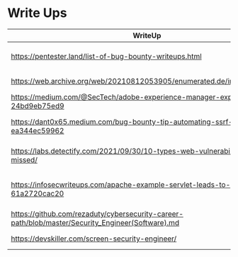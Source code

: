 # Write Ups

| WriteUp | Description | 
| --- | --- | 
| https://pentester.land/list-of-bug-bounty-writeups.html | List of up to dte writeups | 
| https://web.archive.org/web/20210812053905/enumerated.de/index/salesforce | Salesforce Lightining | 
| https://medium.com/@SecTech/adobe-experience-manager-exploitation-24bd9eb75ed9 | AEM exploitation |
| https://dant0x65.medium.com/bug-bounty-tip-automating-ssrf-ea344ec59962 | Configure burp to look for SSRFs |
| https://labs.detectify.com/2021/09/30/10-types-web-vulnerabilities-often-missed/ | Common vulns often missed |
| https://infosecwriteups.com/apache-example-servlet-leads-to-61a2720cac20 | Exploit default apache pages |
| https://github.com/rezaduty/cybersecurity-career-path/blob/master/Security_Engineer(Software).md | CyberSec career path | 
| https://devskiller.com/screen-security-engineer/ | CyberSec career path |
